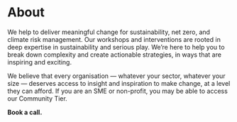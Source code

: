 # About

We help to deliver meaningful change for sustainability, net zero, and climate risk management. Our workshops and interventions are rooted in deep expertise in sustainability and serious play. We’re here to help you to break down complexity and create actionable strategies, in ways that are inspiring and exciting.
 
We believe that every organisation — whatever your sector, whatever your size — deserves access to insight and inspiration to make change, at a level they can afford. If you are an SME or non-profit, you may be able to access our Community Tier.

**Book a call.**